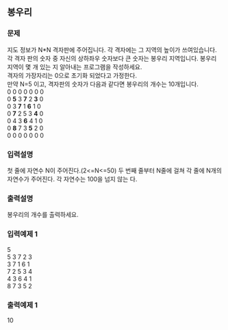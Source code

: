 ## 봉우리
### 문제
지도 정보가 N*N 격자판에 주어집니다. 각 격자에는 그 지역의 높이가 쓰여있습니다. 각 격자
판의 숫자 중 자신의 상하좌우 숫자보다 큰 숫자는 봉우리 지역입니다. 봉우리 지역이 몇 개 
있는 지 알아내는 프로그램을 작성하세요. <br> 
격자의 가장자리는 0으로 초기화 되었다고 가정한다.<br>
만약 N=5 이고, 격자판의 숫자가 다음과 같다면 봉우리의 개수는 10개입니다.<br>
 0 0 0 0 0 0 0 <br>
 0 <b>5</b> 3 <b>7</b> 2 <b>3</b> 0 <br>
 0 3 <b>7</b> 1 <b>6</b> 1 0<br>
 0 <b>7</b> 2 5 3 <b>4</b> 0<br>
 0 4 3 <b>6</b> 4 1 0<br>
 0 <b>8</b> 7 3 <b>5</b> 2 0<br>
 0 0 0 0 0 0 0<br>
 ### 입력설명
첫 줄에 자연수 N이 주어진다.(2<=N<=50) 
두 번째 줄부터 N줄에 걸쳐 각 줄에 N개의 자연수가 주어진다. 각 자연수는 100을 넘지 않는
다. 
### 출력설명
봉우리의 개수를 출력하세요.
 ### 입력예제 1                                   
5<br>
 5 3 7 2 3<br>
 3 7 1 6 1<br>
 7 2 5 3 4<br>
 4 3 6 4 1<br>
 8 7 3 5 2<br>
 ### 출력예제 1
 10
